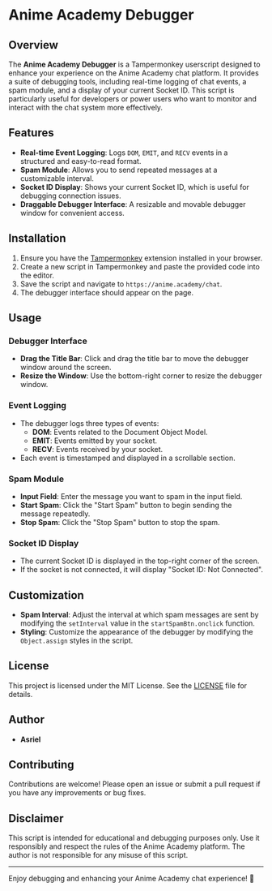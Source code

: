 # Anime Academy Debugger

## Overview
The **Anime Academy Debugger** is a Tampermonkey userscript designed to enhance your experience on the Anime Academy chat platform. It provides a suite of debugging tools, including real-time logging of chat events, a spam module, and a display of your current Socket ID. This script is particularly useful for developers or power users who want to monitor and interact with the chat system more effectively.

## Features
- **Real-time Event Logging**: Logs `DOM`, `EMIT`, and `RECV` events in a structured and easy-to-read format.
- **Spam Module**: Allows you to send repeated messages at a customizable interval.
- **Socket ID Display**: Shows your current Socket ID, which is useful for debugging connection issues.
- **Draggable Debugger Interface**: A resizable and movable debugger window for convenient access.

## Installation
1. Ensure you have the [Tampermonkey](https://www.tampermonkey.net/) extension installed in your browser.
2. Create a new script in Tampermonkey and paste the provided code into the editor.
3. Save the script and navigate to `https://anime.academy/chat`.
4. The debugger interface should appear on the page.

## Usage
### Debugger Interface
- **Drag the Title Bar**: Click and drag the title bar to move the debugger window around the screen.
- **Resize the Window**: Use the bottom-right corner to resize the debugger window.

### Event Logging
- The debugger logs three types of events:
  - **DOM**: Events related to the Document Object Model.
  - **EMIT**: Events emitted by your socket.
  - **RECV**: Events received by your socket.
- Each event is timestamped and displayed in a scrollable section.

### Spam Module
- **Input Field**: Enter the message you want to spam in the input field.
- **Start Spam**: Click the "Start Spam" button to begin sending the message repeatedly.
- **Stop Spam**: Click the "Stop Spam" button to stop the spam.

### Socket ID Display
- The current Socket ID is displayed in the top-right corner of the screen.
- If the socket is not connected, it will display "Socket ID: Not Connected".

## Customization
- **Spam Interval**: Adjust the interval at which spam messages are sent by modifying the `setInterval` value in the `startSpamBtn.onclick` function.
- **Styling**: Customize the appearance of the debugger by modifying the `Object.assign` styles in the script.

## License
This project is licensed under the MIT License. See the [LICENSE](LICENSE) file for details.

## Author
- **Asriel**

## Contributing
Contributions are welcome! Please open an issue or submit a pull request if you have any improvements or bug fixes.

## Disclaimer
This script is intended for educational and debugging purposes only. Use it responsibly and respect the rules of the Anime Academy platform. The author is not responsible for any misuse of this script.

---

Enjoy debugging and enhancing your Anime Academy chat experience! 🚀
